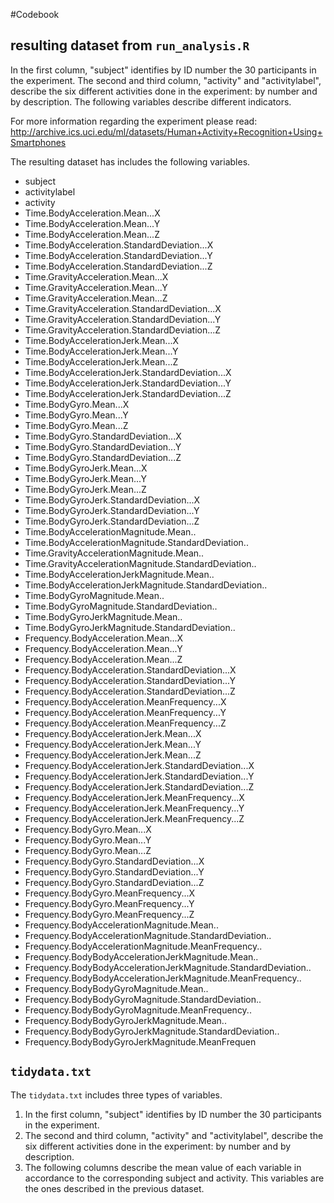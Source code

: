 #Codebook

## resulting dataset from `run_analysis.R`
In the first column, "subject" identifies by ID number the 30 participants in the experiment.
The second and third column, "activity" and "activitylabel", describe the six different activities done in the experiment: by number and by description. The following variables describe different indicators.

For more information regarding the experiment please read: http://archive.ics.uci.edu/ml/datasets/Human+Activity+Recognition+Using+Smartphones

The resulting dataset has includes the following variables.
*  subject
*  activitylabel
*  activity
*  Time.BodyAcceleration.Mean...X
*  Time.BodyAcceleration.Mean...Y
*  Time.BodyAcceleration.Mean...Z
*  Time.BodyAcceleration.StandardDeviation...X
*  Time.BodyAcceleration.StandardDeviation...Y
*  Time.BodyAcceleration.StandardDeviation...Z
*  Time.GravityAcceleration.Mean...X
*  Time.GravityAcceleration.Mean...Y
*  Time.GravityAcceleration.Mean...Z
*  Time.GravityAcceleration.StandardDeviation...X
*  Time.GravityAcceleration.StandardDeviation...Y
*  Time.GravityAcceleration.StandardDeviation...Z
*  Time.BodyAccelerationJerk.Mean...X
*  Time.BodyAccelerationJerk.Mean...Y
*  Time.BodyAccelerationJerk.Mean...Z
*  Time.BodyAccelerationJerk.StandardDeviation...X
*  Time.BodyAccelerationJerk.StandardDeviation...Y
*  Time.BodyAccelerationJerk.StandardDeviation...Z
*  Time.BodyGyro.Mean...X
*  Time.BodyGyro.Mean...Y
*  Time.BodyGyro.Mean...Z
*  Time.BodyGyro.StandardDeviation...X
*  Time.BodyGyro.StandardDeviation...Y
*  Time.BodyGyro.StandardDeviation...Z
*  Time.BodyGyroJerk.Mean...X
*  Time.BodyGyroJerk.Mean...Y
*  Time.BodyGyroJerk.Mean...Z
*  Time.BodyGyroJerk.StandardDeviation...X
*  Time.BodyGyroJerk.StandardDeviation...Y
*  Time.BodyGyroJerk.StandardDeviation...Z
*  Time.BodyAccelerationMagnitude.Mean..
*  Time.BodyAccelerationMagnitude.StandardDeviation..
*  Time.GravityAccelerationMagnitude.Mean..
*  Time.GravityAccelerationMagnitude.StandardDeviation..
*  Time.BodyAccelerationJerkMagnitude.Mean..
*  Time.BodyAccelerationJerkMagnitude.StandardDeviation..
*  Time.BodyGyroMagnitude.Mean..
*  Time.BodyGyroMagnitude.StandardDeviation..
*  Time.BodyGyroJerkMagnitude.Mean..
*  Time.BodyGyroJerkMagnitude.StandardDeviation..
*  Frequency.BodyAcceleration.Mean...X
*  Frequency.BodyAcceleration.Mean...Y
*  Frequency.BodyAcceleration.Mean...Z
*  Frequency.BodyAcceleration.StandardDeviation...X
*  Frequency.BodyAcceleration.StandardDeviation...Y
*  Frequency.BodyAcceleration.StandardDeviation...Z
*  Frequency.BodyAcceleration.MeanFrequency...X
*  Frequency.BodyAcceleration.MeanFrequency...Y
*  Frequency.BodyAcceleration.MeanFrequency...Z
*  Frequency.BodyAccelerationJerk.Mean...X
*  Frequency.BodyAccelerationJerk.Mean...Y
*  Frequency.BodyAccelerationJerk.Mean...Z
*  Frequency.BodyAccelerationJerk.StandardDeviation...X
*  Frequency.BodyAccelerationJerk.StandardDeviation...Y
*  Frequency.BodyAccelerationJerk.StandardDeviation...Z
*  Frequency.BodyAccelerationJerk.MeanFrequency...X
*  Frequency.BodyAccelerationJerk.MeanFrequency...Y
*  Frequency.BodyAccelerationJerk.MeanFrequency...Z
*  Frequency.BodyGyro.Mean...X
*  Frequency.BodyGyro.Mean...Y
*  Frequency.BodyGyro.Mean...Z
*  Frequency.BodyGyro.StandardDeviation...X
*  Frequency.BodyGyro.StandardDeviation...Y
*  Frequency.BodyGyro.StandardDeviation...Z
*  Frequency.BodyGyro.MeanFrequency...X
*  Frequency.BodyGyro.MeanFrequency...Y
*  Frequency.BodyGyro.MeanFrequency...Z
*  Frequency.BodyAccelerationMagnitude.Mean..
*  Frequency.BodyAccelerationMagnitude.StandardDeviation..
*  Frequency.BodyAccelerationMagnitude.MeanFrequency..
*  Frequency.BodyBodyAccelerationJerkMagnitude.Mean..
*  Frequency.BodyBodyAccelerationJerkMagnitude.StandardDeviation..
*  Frequency.BodyBodyAccelerationJerkMagnitude.MeanFrequency..
*  Frequency.BodyBodyGyroMagnitude.Mean..
*  Frequency.BodyBodyGyroMagnitude.StandardDeviation..
*  Frequency.BodyBodyGyroMagnitude.MeanFrequency..
*  Frequency.BodyBodyGyroJerkMagnitude.Mean..
*  Frequency.BodyBodyGyroJerkMagnitude.StandardDeviation..
*  Frequency.BodyBodyGyroJerkMagnitude.MeanFrequen


## `tidydata.txt`
The `tidydata.txt` includes three types of variables.

1. In the first column, "subject" identifies by ID number the 30 participants in the experiment.
2. The second and third column, "activity" and "activitylabel", describe the six different activities done in the experiment: by number and by description.
3. The following columns describe the mean value of each variable in accordance to the corresponding subject and activity. This variables are the ones described in the previous dataset.
